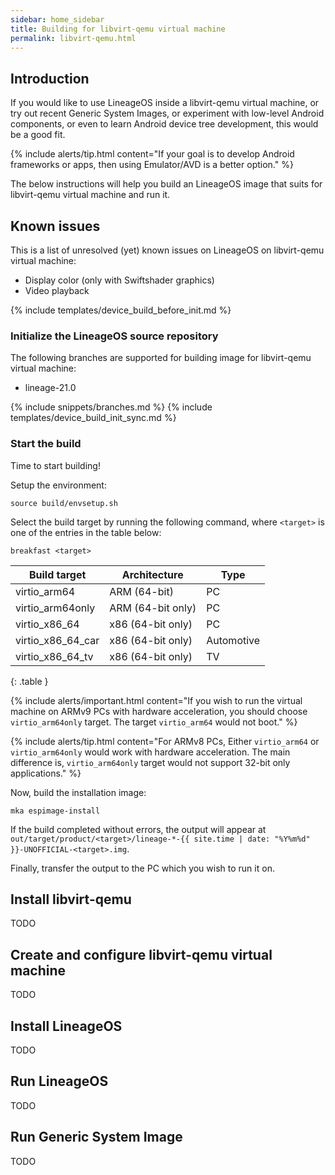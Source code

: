 ```yaml
---
sidebar: home_sidebar
title: Building for libvirt-qemu virtual machine
permalink: libvirt-qemu.html
---
```


## Introduction

If you would like to use LineageOS inside a libvirt-qemu virtual machine, or try out recent Generic System Images, or experiment with low-level Android components, or even to learn Android device tree development, this would be a good fit.

{% include alerts/tip.html content="If your goal is to develop Android frameworks or apps, then using Emulator/AVD is a better option." %}

The below instructions will help you build an LineageOS image that suits for libvirt-qemu virtual machine and run it.

## Known issues

This is a list of unresolved (yet) known issues on LineageOS on libvirt-qemu virtual machine:

* Display color (only with Swiftshader graphics)
* Video playback


{% include templates/device_build_before_init.md %}


### Initialize the LineageOS source repository

The following branches are supported for building image for libvirt-qemu virtual machine:

* lineage-21.0

{% include snippets/branches.md %}
{% include templates/device_build_init_sync.md %}

### Start the build

Time to start building!

Setup the environment:
```
source build/envsetup.sh
```
Select the build target by running the following command, where `<target>` is one of the entries in the table below:

```
breakfast <target>
```

|   Build target    |    Architecture    |    Type    |
|-------------------|--------------------|------------|
| virtio_arm64      | ARM (64-bit)       | PC         |
| virtio_arm64only  | ARM (64-bit only)  | PC         |
| virtio_x86_64     | x86 (64-bit only)  | PC         |
| virtio_x86_64_car | x86 (64-bit only)  | Automotive |
| virtio_x86_64_tv  | x86 (64-bit only)  | TV         |
{: .table }

{% include alerts/important.html content="If you wish to run the virtual machine on ARMv9 PCs with hardware acceleration, you should choose `virtio_arm64only` target. The target `virtio_arm64` would not boot." %}

{% include alerts/tip.html content="For ARMv8 PCs, Either `virtio_arm64` or `virtio_arm64only` would work with hardware acceleration. The main difference is, `virtio_arm64only` target would not support 32-bit only applications." %}

Now, build the installation image:
```
mka espimage-install
```

If the build completed without errors, the output will appear at `out/target/product/<target>/lineage-*-{{ site.time | date: "%Y%m%d" }}-UNOFFICIAL-<target>.img`.

Finally, transfer the output to the PC which you wish to run it on.

## Install libvirt-qemu

TODO

## Create and configure libvirt-qemu virtual machine

TODO

## Install LineageOS

TODO

## Run LineageOS

TODO

## Run Generic System Image

TODO
